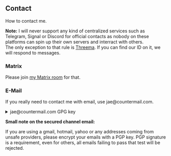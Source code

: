 ## Contact

How to contact me.  

**Note:** I will never support any kind of centralized services such as Telegram, Signal or Discord for official contacts as nobody on these platforms can spin up their own servers and interract with others.  
The only exception to that rule is [Threema](https://threema.ch). If you can find our ID on it, we will respond to messages.

### Matrix

Please join [my Matrix room](matrix:r/home:jae.fi) for that.

### E-Mail

If you really need to contact me with email, use &#106;&#97;&#101;&#64;&#99;&#111;&#117;&#110;&#116;&#101;&#114;&#109;&#97;&#105;&#108;&#46;&#99;&#111;&#109;.

<details>
  <summary>&#106;&#97;&#101;&#64;&#99;&#111;&#117;&#110;&#116;&#101;&#114;&#109;&#97;&#105;&#108;&#46;&#99;&#111;&#109; GPG key</summary>
<pre>
-----BEGIN PGP PUBLIC KEY BLOCK-----

xsFNBGEvQRABEADmpQdOY1Vv0D4vX5q6b7eltQHzHJ4ndmFynhneQ+Y70J42
w5TGVwwe6RTJ0kdhckJGh4jWMB9nyQQbhwTTcMvspHdh+6lCAwSgVya5scG7
r4cNLsGWgIGkSuN2W70O1i8d/n1mCQ63DejWqk3+BfjE81eR9G8S8qfr+QiI
stE4Ud9XUH9i/ihQp4AbMF9nGlEqWq7A4nV1h5ff1a0etDLtOUkEU7m/ZGNH
d8u5prApq8dY4DB+fQJBoCXy6bEEPdM+6JTMlPybUDQDdHlBo8aSmxrUjnyL
BdREBg3tvvwPR5il0UOBNSGVGDxA/zJk5k+92svPf/c+X0CsMnnvBA2SzTvE
w02UBesyfj0+ceiqqHpjOzjeTd6JYIpQzizk+WU/LLH8Y8Uzvfek7xZ+kuSF
AFMzr7IPnd4xJiorp23ri+7RelYkqGv9VcwDvK3SfSXEwS2w3cHiROPU+4C0
27IZHRMyXUZ8QEcP8tOUY6toQabGBJMf8J7I0qduFZsiI21xUA5DQ8TJ4046
QHFSYwDPYd3BU6ON7Tv7QTUfSbdsslAlHFuRcK8DBWP5QIoAlncOwe2+lVS6
GVjX8uW5fXFnWLwLdBxXxHwZ6Nk16WHnoFBYvMoPa4A/sT7B6bUtbtNNOdkX
qL18IxS8oIH1hP3Gh5JxnXkM2z4eXHYgbRnVqwARAQABzSsiamFlQGNvdW50
ZXJtYWlsLmNvbSIgPGphZUBjb3VudGVybWFpbC5jb20+wsF1BBMBCAApBQJh
Vs4QBgsJBwgDAgkQoorM1Heqbz0EFQgKAgMWAgECGQECGwMCHgEAAE7fD/45
myXH0uwxIbHPw0Q6/OJEr5elGOPTXtGkewUQNkAzEwL28Zfsyh8ODlQwYcZW
G3ePjbouS+CHHtDO0UyL7dn86saVODGsY3dlpcLW5TFB5ybYItlj3tk3J423
7FzplCaY+DPNDbjXE5ry/MEQKwG8infiXEVPdtJq8g2iWqEt08PjP5us+Umy
dUH8kept9iMsXYKCcjhtdcG2r42cZkMtapIEyE4Ot3SH5zYiXXCixO8G8X49
b4qtPG65PzVENxbfu9kXITJ7mCAMeQngvBz8DvLLjq00J8afgCr1CdUSXBi/
JfozyBGpjvHRaIukUfOEzLakIPAo2h0u4HX2IFF2kJnn8QEimnkuX7I6+kv2
pfnxO0As69g0a5Te10pUjH37Rh2CMcf7LUECndxPKhukJuexNVK/ApAZ9oI4
pJ0SrIqQzoFL8EGT8dj/AXylgp9uv4FKA+nU1rOBQ5ce+zb8nFnhlxdsdjTO
aFz/8Qr6AQwYwCK4E6COYH9Agk3IzPRtthdyPWiA9/TRX5qWlR6jrxOBKe24
6fb+6yXcY2rmHziLtXVJboU2qVBgenuMsUFtrE6blHfK4tlocieE6mLVl290
bkA2lZRiiZ0NqkHN47MhYxjVUIK657+va2Ftcj8i7uQINbdDDW2blXDzLvcM
m+uk2QppM8lOFvdspTbUzc0ZImphZUBqYWUuc3UiIDxqYWVAamFlLnN1PsLB
cgQTAQgAJgUCYVbOEAYLCQcIAwIJEKKKzNR3qm89BBUICgIDFgIBAhsDAh4B
AAB/YA//Uzqw22ZcZcWhrT2B12uTEB6KA+bDYMWn3j6PHXjpUaL36f5yX7Et
FY+Ub3CyA5zzkxHB7d82yt3Dpqk300O/YAB7Y/jQKT6JvCzYBn8GlW3JPddA
JY32qdSJSQ/7sFj+vi2+n3W6zZETRBeDLrF7LjfBm4jMCiQCmyzvi/rwziZb
pr/QuFOIbZq0Nf4w+ENEWw6K73m3kBxlwirYaXZExN3t4GOWzFRMMURiUE+f
ViY5ujTF49OjgbkMOlU1+0HgX8foaHqqoGOKd2DWTBPThzgT4XAcj+VLYnpd
b8KiXB5axjshTOh6b1Qal9CudgjgB+P6/UfZI6PxTb31/yKRs3MBdDmeOO90
0WUPawBsmRDA0ZOy3MGyxup6sBpo09KtvScb304oZSnksm0IakD3I5n2qWmA
TJDUPeD/ST6aP0bUvAZiSgXP8DO1I6nS5w442c351u0wYc7XyCluHtGvxbEs
hL7fv7DFwo6x+ReVTMcl4P9M+SxtJ6Msc3vOAbX917VItKUC/Gz5U+TNv73X
AFg6XFB9tfyNkWZDmhn9y1XW9oT5C70tk++62B0swN7PdXvwcQYlWGxeED36
BMHLIjCGo7TelzKgyVA+J441Q4B+POrsxjsokEbxViYPZsnIek1l1TVKDKcH
JXWC6aZROtEBrQ93nA5id312+aRwxYHOwU0EYS9BEAEQAKw2N45KohA7xtyc
NczPkMJX7SaeFgBGUEjh5xHB+oHR4pYG/QjZFwsrP32Xg/Fksv2t1wklKhGZ
RS9nHcdIL7vlTChCemfBWZcCCMbNcWrzaXM/hix2XGY8ve5EhV7KaPtqAW3S
mVchNggkwh0fh5mC+jfsqlMk3IS2IU7sj6PjrzDRYFNKCM6w25o91QSe9JWF
PMy6PALeEWFMq+t3L/5f/yPg2ABDDj5iPNacIqwh4Gq0bLvJrsV58/orhj2V
uUlS/SihG3MJHQjGiIcd+XcMVSxZlaT6ecuty2aSUcCHqpe0qFNUhF57oufL
H9YVcoM8hHqIP5oqL5wDX1cUsJnaS91ElKWCDjp/N0fgj79CAW0+4FQE+2+m
PZ8gD2zYD7xpm82wGGUMpz4FnkVBEJzqW3vqjEbNULU3Jr+CyRZQeXtI0tbd
ZgUEll7MkJuLkbohGPHhGuEoQd5TBgKtlWJYRPeHXgwS6dwe9AxAiEK3soMd
6VOZWwB/TdRWueb/3ev1fq3/eErAcpz2jdDnBw/sHNDE3QPfCAg20timTgGj
wd8Fjue1CsxYpgHdbDK6SUAj/1F1IjXp+IYKgc+paIwPrhbZCMxDOELhmZDy
f9W2YXE/h2FWUnjZVBJHswTh8CReh1GrdMt2JI0JVGGzEckNpmz9vKa+Fw6N
N5sQcjy9ABEBAAHCwV8EGAEIABMFAmFWzhAJEKKKzNR3qm89AhsMAACggg/+
JMI2iC626nvo6RGPB5eYxgUX3476iBUE0W2lESax+gHjHNpELiW1rEX4OQjH
9zAecqbWWfYL13EMpdokJ+XJXvnKR800n8jb5EupfuuZHu0YnnITzX5GU+a2
qZPXG0wamgRnz9DV+bP4Vy1MN0FG/erFnKm1CXPBQfk0nAqjS5YtF+0in9DD
03lR8DbY8mKiw90MG1lY5ww8cawjeSnJRR1oATaeRJ/I9A0c6ODnE5kDdFjs
U2xMKAoQpbRguqEK6WUhdKIMzTnU30c+ea9V0bjxaF0+n1aheaoKWCkG7QRF
w31DaJ9+fA5wfyPwbJ20ezCBTt4+YiHPBoDknO8tZwQV+y41ZPyQ81wzIaH3
tyGcCr3YpEgtwtgJ6C0ir4qfsNzWmBKJ3AGz4UTnZcKWuCoZO7QfvUjvFhhI
AB3jRAGKrZi4D9DYXlCl9CSK9xVwlxlr5JA0jvBzXH8odNA1BiOj/OqR2VgQ
KoYxQSvmJRfT5PQDBz5t+UZ7f8iGQlCa92yoq+sYLozf8W/By2QEsnJcISql
9dVpPxZBeiEX2xxSh2eDxiumOzdPO4UEbAiFPQpd5WWmaf9jk3BY/xEhNUKy
Laf8KtwNCogNgN80vAynV7HUnt3wJTGkmZIJ9Ugw6yDy2iIgkbyGu8vstGVw
ZB2OZwGDtnIvHT3q0qYCU9g=
=+FIj
-----END PGP PUBLIC KEY BLOCK-----
</pre>
</details>

**Small note on the secured channel email:**

If you are using a gmail, hotmail, yahoo or any addresses coming from unsafe providers, please encrypt your emails with a PGP key. PGP signature is a requirement, even for others, all emails failing to pass that test will be rejected.
